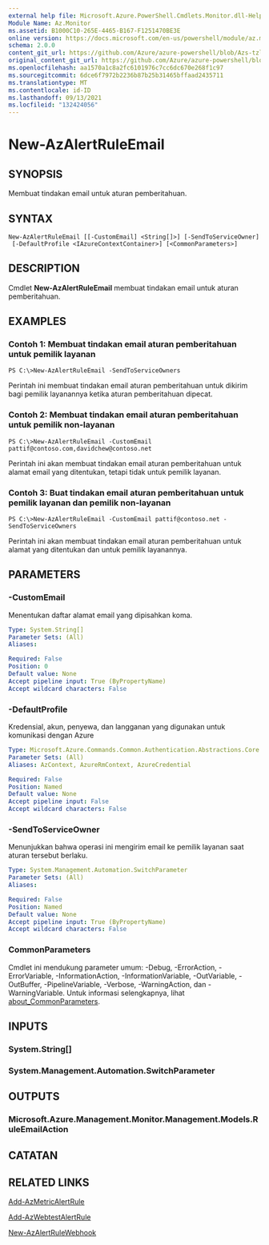 ```yaml
---
external help file: Microsoft.Azure.PowerShell.Cmdlets.Monitor.dll-Help.xml
Module Name: Az.Monitor
ms.assetid: B1000C10-265E-4465-B167-F1251470BE3E
online version: https://docs.microsoft.com/en-us/powershell/module/az.monitor/new-azalertruleemail
schema: 2.0.0
content_git_url: https://github.com/Azure/azure-powershell/blob/Azs-tzl/src/Monitor/Monitor/help/New-AzAlertRuleEmail.md
original_content_git_url: https://github.com/Azure/azure-powershell/blob/Azs-tzl/src/Monitor/Monitor/help/New-AzAlertRuleEmail.md
ms.openlocfilehash: aa1570a1c8a2fc6101976c7cc6dc670e268f1c97
ms.sourcegitcommit: 6dce6f7972b2236b87b25b31465bffaad2435711
ms.translationtype: MT
ms.contentlocale: id-ID
ms.lasthandoff: 09/13/2021
ms.locfileid: "132424056"
---
```

# New-AzAlertRuleEmail

## SYNOPSIS
Membuat tindakan email untuk aturan pemberitahuan.

## SYNTAX

```
New-AzAlertRuleEmail [[-CustomEmail] <String[]>] [-SendToServiceOwner]
 [-DefaultProfile <IAzureContextContainer>] [<CommonParameters>]
```

## DESCRIPTION
Cmdlet **New-AzAlertRuleEmail** membuat tindakan email untuk aturan pemberitahuan.

## EXAMPLES

### Contoh 1: Membuat tindakan email aturan pemberitahuan untuk pemilik layanan
```
PS C:\>New-AzAlertRuleEmail -SendToServiceOwners
```

Perintah ini membuat tindakan email aturan pemberitahuan untuk dikirim bagi pemilik layanannya ketika aturan pemberitahuan dipecat.

### Contoh 2: Membuat tindakan email aturan pemberitahuan untuk pemilik non-layanan
```
PS C:\>New-AzAlertRuleEmail -CustomEmail pattif@contoso.com,davidchew@contoso.net
```

Perintah ini akan membuat tindakan email aturan pemberitahuan untuk alamat email yang ditentukan, tetapi tidak untuk pemilik layanan.

### Contoh 3: Buat tindakan email aturan pemberitahuan untuk pemilik layanan dan pemilik non-layanan
```
PS C:\>New-AzAlertRuleEmail -CustomEmail pattif@contoso.net -SendToServiceOwners
```

Perintah ini akan membuat tindakan email aturan pemberitahuan untuk alamat yang ditentukan dan untuk pemilik layanannya.

## PARAMETERS

### -CustomEmail
Menentukan daftar alamat email yang dipisahkan koma.

```yaml
Type: System.String[]
Parameter Sets: (All)
Aliases:

Required: False
Position: 0
Default value: None
Accept pipeline input: True (ByPropertyName)
Accept wildcard characters: False
```

### -DefaultProfile
Kredensial, akun, penyewa, dan langganan yang digunakan untuk komunikasi dengan Azure

```yaml
Type: Microsoft.Azure.Commands.Common.Authentication.Abstractions.Core.IAzureContextContainer
Parameter Sets: (All)
Aliases: AzContext, AzureRmContext, AzureCredential

Required: False
Position: Named
Default value: None
Accept pipeline input: False
Accept wildcard characters: False
```

### -SendToServiceOwner
Menunjukkan bahwa operasi ini mengirim email ke pemilik layanan saat aturan tersebut berlaku.

```yaml
Type: System.Management.Automation.SwitchParameter
Parameter Sets: (All)
Aliases:

Required: False
Position: Named
Default value: None
Accept pipeline input: True (ByPropertyName)
Accept wildcard characters: False
```

### CommonParameters
Cmdlet ini mendukung parameter umum: -Debug, -ErrorAction, -ErrorVariable, -InformationAction, -InformationVariable, -OutVariable, -OutBuffer, -PipelineVariable, -Verbose, -WarningAction, dan -WarningVariable. Untuk informasi selengkapnya, lihat [about_CommonParameters](http://go.microsoft.com/fwlink/?LinkID=113216).

## INPUTS

### System.String[]

### System.Management.Automation.SwitchParameter

## OUTPUTS

### Microsoft.Azure.Management.Monitor.Management.Models.RuleEmailAction

## CATATAN

## RELATED LINKS


[Add-AzMetricAlertRule](./Add-AzMetricAlertRule.md)

[Add-AzWebtestAlertRule](./Add-AzWebtestAlertRule.md)

[New-AzAlertRuleWebhook](./New-AzAlertRuleWebhook.md)


